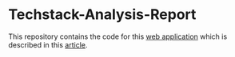 # Techstack-Analysis-Report
This repository contains the code for this [web application](https://techstack-analysis.streamlit.app/) which is described in this [article](https://marco507.github.io/analysing-website-technologies-a-complete-data-science-project/).
